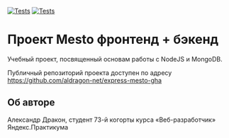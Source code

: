 [![Tests](../../actions/workflows/tests-13-sprint.yml/badge.svg)](../../actions/workflows/tests-13-sprint.yml) [![Tests](../../actions/workflows/tests-14-sprint.yml/badge.svg)](../../actions/workflows/tests-14-sprint.yml)
# Проект Mesto фронтенд + бэкенд
Учебный проект, посвященный основам работы с NodeJS и MongoDB.

Публичный репозиторий проекта доступен по адресу https://github.com/aldragon-net/express-mesto-gha

## Об авторе

Александр Дракон, студент 73-й когорты курса «Веб-разработчик» Яндекс.Практикума
